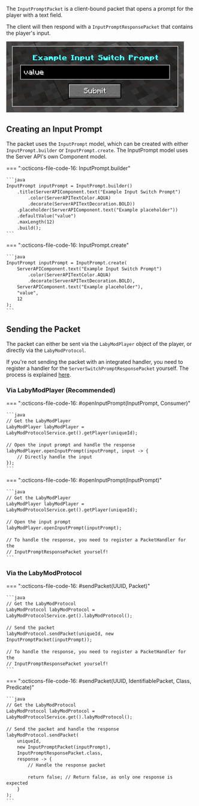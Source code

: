 The `InputPromptPacket` is a client-bound packet that opens a prompt for the player with a text field.

The client will then respond with a `InputPromptResponsePacket` that contains the player's input.

![Example Input Prompt](/assets/files/serverapi/input-prompt.png)

## Creating an Input Prompt

The packet uses the `InputPrompt` model, which can be created with either `InputPrompt.builder` or `InputPrompt.create`.
The InputPrompt model uses the Server API's own Component model.

=== ":octicons-file-code-16: InputPrompt.builder"

    ```java
    InputPrompt inputPrompt = InputPrompt.builder()
        .title(ServerAPIComponent.text("Example Input Switch Prompt")
            .color(ServerAPITextColor.AQUA)
            .decorate(ServerAPITextDecoration.BOLD))
        .placeholder(ServerAPIComponent.text("Example placeholder"))
        .defaultValue("value")
        .maxLength(12)
        .build();
    ```

=== ":octicons-file-code-16: InputPrompt.create"

    ```java
    InputPrompt inputPrompt = InputPrompt.create(
        ServerAPIComponent.text("Example Input Switch Prompt")
            .color(ServerAPITextColor.AQUA)
            .decorate(ServerAPITextDecoration.BOLD),
        ServerAPIComponent.text("Example placeholder"),
        "value",
        12
    );
    ```

## Sending the Packet

The packet can either be sent via the `LabyModPlayer` object of the player, or directly via the `LabyModProtocol`.

If you're not sending the packet with an integrated handler, you need to register a handler for the `ServerSwitchPromptResponsePacket` yourself. The process is explained [here](/pages/server/protocols/#registering-handlers).

### Via LabyModPlayer (Recommended)

=== ":octicons-file-code-16: #openInputPrompt(InputPrompt, Consumer<String>)"

    ```java
    // Get the LabyModPlayer
    LabyModPlayer labyModPlayer = LabyModProtocolService.get().getPlayer(uniqueId);

    // Open the input prompt and handle the response
    labyModPlayer.openInputPrompt(inputPrompt, input -> {
        // Directly handle the input
    });
    ```

=== ":octicons-file-code-16: #openInputPrompt(InputPrompt)"

    ```java
    // Get the LabyModPlayer
    LabyModPlayer labyModPlayer = LabyModProtocolService.get().getPlayer(uniqueId);

    // Open the input prompt
    labyModPlayer.openInputPrompt(inputPrompt);

    // To handle the response, you need to register a PacketHandler for the 
    // InputPromptResponsePacket yourself!
    ```

### Via the LabyModProtocol

=== ":octicons-file-code-16: #sendPacket(UUID, Packet)"

    ```java
    // Get the LabyModProtocol
    LabyModProtocol labyModProtocol = LabyModProtocolService.get().labyModProtocol();

    // Send the packet
    labyModProtocol.sendPacket(uniqueId, new InputPromptPacket(inputPrompt));

    // To handle the response, you need to register a PacketHandler for the 
    // InputPromptResponsePacket yourself!
    ```

=== ":octicons-file-code-16: #sendPacket(UUID, IdentifiablePacket, Class, Predicate)"

    ```java
    // Get the LabyModProtocol
    LabyModProtocol labyModProtocol = LabyModProtocolService.get().labyModProtocol();

    // Send the packet and handle the response
    labyModProtocol.sendPacket(
        uniqueId,
        new InputPromptPacket(inputPrompt),
        InputPromptResponsePacket.class,
        response -> {
            // Handle the response packet

            return false; // Return false, as only one response is expected
        }
    );
    ```